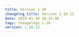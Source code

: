 ```yaml
---
title: Version 1.10
changelog_title: Version 1.10.13
date: 2019-01-30 18:25:40 
tags: changelogs 1.10
version: 1.10.13
---
```

<script src="https://gist.github.com/spinnaker-release/8c6e6abe2a0016b823b900523e82cba1.js"/>